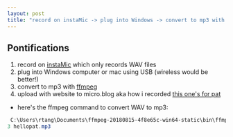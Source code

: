 ```yaml
---
layout: post
title: "record on instaMic -> plug into Windows -> convert to mp3 with ffmpeg -> upload with website to micro.blog aka how i recorded this one's for pat"
---
```


## Pontifications

1. record on [instaMic](https://instamic.io/pages/instamic-support-mobile-app) which only records WAV files
1. plug into Windows computer or mac  using USB (wireless would be better!)
1. convert to mp3 with [ffmpeg](https://ffmpeg.zeranoe.com/builds/)
1. upload with website to micro.blog aka how i recorded [this one's for pat](http://roland.micro.blog/2018/08/15/this-ones-for.html)

* here's the ffmpeg command to convert WAV to mp3:

```powershell
 C:\Users\rtang\Documents\ffmpeg-20180815-4f8e65c-win64-static\bin\ffmpeg.exe -i D:\IST_0007.wav -f mp
3 hellopat.mp3
```
